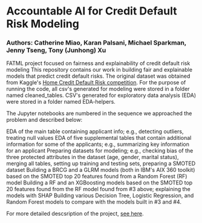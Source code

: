 # Accountable AI for Credit Default Risk Modeling

### Authors: Catherine Miao, Karan Palsani, Michael Sparkman, Jenny Tseng, Tony (Junhong) Xu
FATML project focused on fairness and explainability of credit default risk modeling
This repository contains our work in building fair and explainable models that predict credit default risks. The original dataset was obtained from Kaggle's [Home Credit Default Risk competition](https://www.kaggle.com/c/home-credit-default-risk/overview). For the purpose of running the code, all csv's generated for modeling were stored in a folder named cleaned_tables. CSV's generated for exploratory data analysis (EDA) were stored in a folder named EDA-helpers.

The Jupyter notebooks are numbered in the sequence we approached the problem and described below:

EDA of the main table containing applicant info; e.g., detecting outliers, treating null values
EDA of five supplemental tables that contain additional information for some of the applicants; e.g., summarizing key information for an applicant
Preparing datasets for modeling; e.g., checking bias of the three protected attributes in the dataset (age, gender, marital status), merging all tables, setting up training and testing sets, preparing a SMOTED dataset
Building a BRCG and a GLRM models (both in IBM's AIX 360 toolkit) based on the SMOTED top 20 features found from a Random Forest (RF) model
Building a RF and an XGBoosting models based on the SMOTED top 20 features found from the RF model found from #3 above; explaining the models with SHAP
Building various Decision Tree, Logistic Regression, and Random Forest models to compare with the models built in #3 and #4.

For more detailed descsription of the project, [see here](https://medium.com/@tonyxu_71807/ensuring-fairness-and-explainability-in-credit-default-risk-modeling-shap-ibm-tool-kit-aix-360-bfc519c191bf?).
